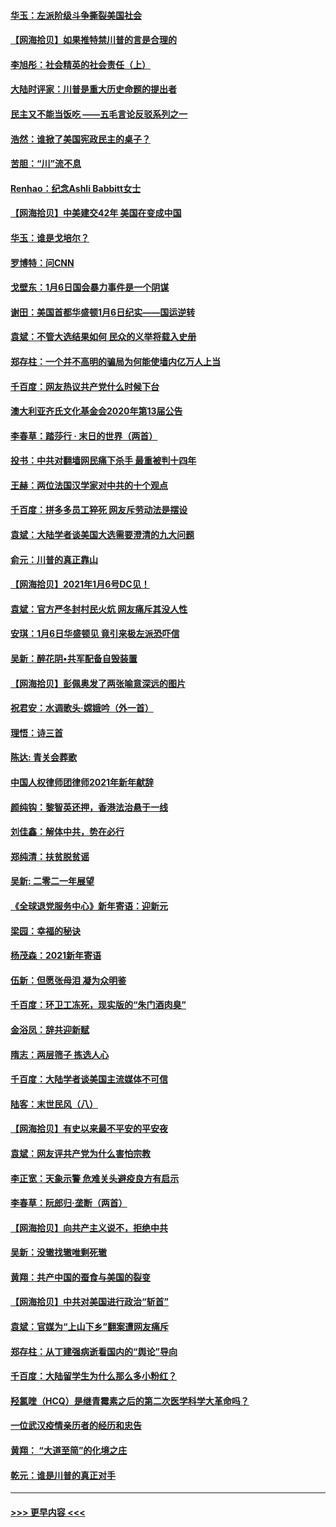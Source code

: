 #### [华玉：左派阶级斗争撕裂美国社会](../pages/nsc993/n12681226.md?t=01121402) 
#### [【网海拾贝】如果推特禁川普的言是合理的](../pages/nsc993/n12681232.md?t=01121402) 
#### [李旭彤：社会精英的社会责任（上）](../pages/nsc993/n12680501.md?t=01121402) 
#### [大陆时评家：川普是重大历史命题的提出者](../pages/nsc993/n12679904.md?t=01121402) 
#### [民主又不能当饭吃 ——五毛言论反驳系列之一](../pages/nsc993/n12679877.md?t=01121402) 
#### [浩然：谁掀了美国宪政民主的桌子？](../pages/nsc993/n12679850.md?t=01121402) 
#### [苦胆：“川”流不息](../pages/nsc993/n12678388.md?t=01121402) 
#### [Renhao：纪念Ashli Babbitt女士](../pages/nsc993/n12678359.md?t=01121402) 
#### [【网海拾贝】中美建交42年 美国在变成中国](../pages/nsc993/n12678324.md?t=01121402) 
#### [华玉：谁是戈培尔？](../pages/nsc993/n12677515.md?t=01121402) 
#### [罗博特：问CNN](../pages/nsc993/n12677172.md?t=01121402) 
#### [戈壁东：1月6日国会暴力事件是一个阴谋](../pages/nsc993/n12674639.md?t=01121402) 
#### [谢田：美国首都华盛顿1月6日纪实——国运逆转](../pages/nsc993/n12673190.md?t=01121402) 
#### [袁斌：不管大选结果如何 民众的义举将载入史册](../pages/nsc993/n12672787.md?t=01121402) 
#### [郑存柱：一个并不高明的骗局为何能使墙内亿万人上当](../pages/nsc993/n12671449.md?t=01121402) 
#### [千百度：网友热议共产党什么时候下台](../pages/nsc993/n12670442.md?t=01121402) 
#### [澳大利亚齐氏文化基金会2020年第13届公告](../pages/nsc993/n12670273.md?t=01121402) 
#### [李春草：踏莎行 · 末日的世界（两首）](../pages/nsc993/n12670253.md?t=01121402) 
#### [投书：中共对翻墙网民痛下杀手 最重被判十四年](../pages/nsc993/n12670190.md?t=01121402) 
#### [王赫：两位法国汉学家对中共的十个观点](../pages/nsc993/n12669593.md?t=01121402) 
#### [千百度：拼多多员工猝死 网友斥劳动法是摆设](../pages/nsc993/n12668081.md?t=01121402) 
#### [袁斌：大陆学者谈美国大选需要澄清的九大问题](../pages/nsc993/n12668023.md?t=01121402) 
#### [俞元：川普的真正靠山](../pages/nsc993/n12668000.md?t=01121402) 
#### [【网海拾贝】2021年1月6号DC见！](../pages/nsc993/n12664957.md?t=01121402) 
#### [袁斌：官方严冬封村民火炕 网友痛斥其没人性](../pages/nsc993/n12664882.md?t=01121402) 
#### [安琪：1月6日华盛顿见 竟引来极左派恐吓信](../pages/nsc993/n12664831.md?t=01121402) 
#### [吴新：醉花阴•共军配备自毁装置](../pages/nsc993/n12664766.md?t=01121402) 
#### [【网海拾贝】彭佩奥发了两张喻意深远的图片](../pages/nsc993/n12663515.md?t=01121402) 
#### [祝君安：水调歌头·嫦娥吟（外一首）](../pages/nsc993/n12663345.md?t=01121402) 
#### [理悟：诗三首](../pages/nsc993/n12663334.md?t=01121402) 
#### [陈达: 青关会葬歌](../pages/nsc993/n12663305.md?t=01121402) 
#### [中国人权律师团律师2021年新年献辞](../pages/nsc993/n12661792.md?t=01121402) 
#### [颜纯钩：黎智英还押，香港法治悬于一线](../pages/nsc993/n12661371.md?t=01121402) 
#### [刘佳鑫：解体中共，势在必行](../pages/nsc993/n12661335.md?t=01121402) 
#### [郑纯清：扶贫脱贫谣](../pages/nsc993/n12658729.md?t=01121402) 
#### [吴新: 二零二一年展望](../pages/nsc993/n12658664.md?t=01121402) 
#### [《全球退党服务中心》新年寄语：迎新元](../pages/nsc993/n12658408.md?t=01121402) 
#### [梁园：幸福的秘诀](../pages/nsc993/n12658061.md?t=01121402) 
#### [杨茂森：2021新年寄语](../pages/nsc993/n12658128.md?t=01121402) 
#### [伍新：但愿张母泪 凝为众明鉴](../pages/nsc993/n12656861.md?t=01121402) 
#### [千百度：环卫工冻死，现实版的“朱门酒肉臭”](../pages/nsc993/n12655588.md?t=01121402) 
#### [金浴凤：辞共迎新赋](../pages/nsc993/n12653369.md?t=01121402) 
#### [隋志：两层筛子 拣选人心](../pages/nsc993/n12653341.md?t=01121402) 
#### [千百度：大陆学者谈美国主流媒体不可信](../pages/nsc993/n12651269.md?t=01121402) 
#### [陆客：末世民风（八）](../pages/nsc993/n12648233.md?t=01121402) 
#### [【网海拾贝】有史以来最不平安的平安夜](../pages/nsc993/n12647164.md?t=01121402) 
#### [袁斌：网友评共产党为什么害怕宗教](../pages/nsc993/n12647003.md?t=01121402) 
#### [李正宽：天象示警 危难关头避疫良方有启示](../pages/nsc993/n12646262.md?t=01121402) 
#### [李春草：阮郎归‧垄断（两首）](../pages/nsc993/n12646302.md?t=01121402) 
#### [【网海拾贝】向共产主义说不，拒绝中共](../pages/nsc993/n12645941.md?t=01121402) 
#### [吴新：没辙找辙唯剩死辙](../pages/nsc993/n12643919.md?t=01121402) 
#### [黄翔：共产中国的蚕食与美国的裂变](../pages/nsc993/n12643727.md?t=01121402) 
#### [【网海拾贝】中共对美国进行政治“斩首”](../pages/nsc993/n12642290.md?t=01121402) 
#### [袁斌：官媒为“上山下乡”翻案遭网友痛斥](../pages/nsc993/n12642071.md?t=01121402) 
#### [郑存柱：从丁建强病逝看国内的“舆论”导向](../pages/nsc993/n12640944.md?t=01121402) 
#### [千百度：大陆留学生为什么那么多小粉红？](../pages/nsc993/n12639306.md?t=01121402) 
#### [羟氯喹（HCQ）是继青霉素之后的第二次医学科学大革命吗？](../pages/nsc993/n12638564.md?t=01121402) 
#### [一位武汉疫情亲历者的经历和忠告](../pages/nsc993/n12639029.md?t=01121402) 
#### [黄翔： “大道至简”的化境之庄](../pages/nsc993/n12637541.md?t=01121402) 
#### [乾元：谁是川普的真正对手](../pages/nsc993/n12637090.md?t=01121402) 

----
#### [ >>> 更早内容 <<< ](../indexes/nsc993-earlier.md)
